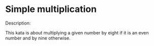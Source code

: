 # Simple multiplication
Description:

This kata is about multiplying a given number by eight if it is an even number and by nine otherwise.

